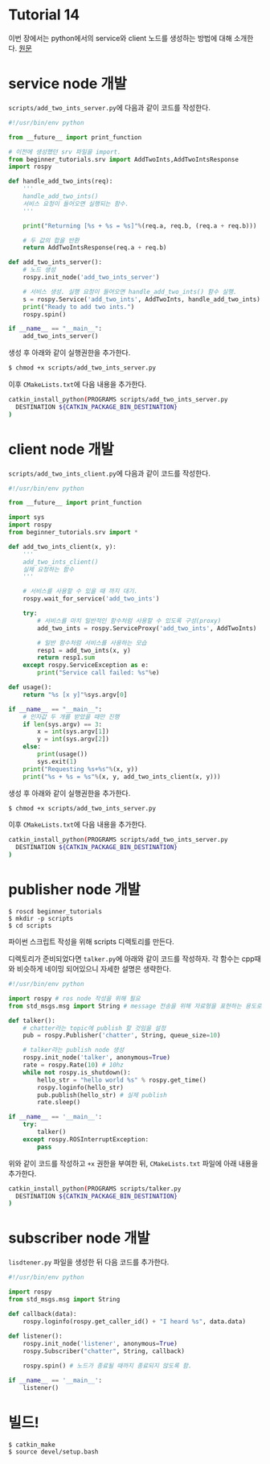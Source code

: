# Tutorial 14
이번 장에서는 python에서의 service와 client 노드를 생성하는 방법에 대해 소개한다.
[원문](http://wiki.ros.org/ROS/Tutorials/WritingServiceClient%28python%29)

# service node 개발
`scripts/add_two_ints_server.py`에 다음과 같이 코드를 작성한다.
``` python
#!/usr/bin/env python

from __future__ import print_function

# 이전에 생성했던 srv 파일을 import.
from beginner_tutorials.srv import AddTwoInts,AddTwoIntsResponse
import rospy

def handle_add_two_ints(req):
    '''
    handle_add_two_ints()
    서비스 요청이 들어오면 실행되는 함수.
    '''

    print("Returning [%s + %s = %s]"%(req.a, req.b, (req.a + req.b)))

    # 두 값의 합을 반환
    return AddTwoIntsResponse(req.a + req.b)

def add_two_ints_server():
    # 노드 생성
    rospy.init_node('add_two_ints_server')

    # 서비스 생성. 실행 요청이 들어오면 handle_add_two_ints() 함수 실행.
    s = rospy.Service('add_two_ints', AddTwoInts, handle_add_two_ints)
    print("Ready to add two ints.")
    rospy.spin()

if __name__ == "__main__":
    add_two_ints_server()
```
생성 후 아래와 같이 실행권한을 추가한다.
``` bash
$ chmod +x scripts/add_two_ints_server.py
```

이후 `CMakeLists.txt`에 다음 내용을 추가한다.
``` bash
catkin_install_python(PROGRAMS scripts/add_two_ints_server.py
  DESTINATION ${CATKIN_PACKAGE_BIN_DESTINATION}
)
```

# client node 개발
`scripts/add_two_ints_client.py`에 다음과 같이 코드를 작성한다.
``` python
#!/usr/bin/env python

from __future__ import print_function

import sys
import rospy
from beginner_tutorials.srv import *

def add_two_ints_client(x, y):
    '''
    add_two_ints_client()
    실제 요청하는 함수
    '''

    # 서비스를 사용할 수 있을 때 까지 대기.
    rospy.wait_for_service('add_two_ints')

    try:
        # 서비스를 마치 일반적인 함수처럼 사용할 수 있도록 구성(proxy)
        add_two_ints = rospy.ServiceProxy('add_two_ints', AddTwoInts)

        # 일반 함수처럼 서비스를 사용하는 모습
        resp1 = add_two_ints(x, y)
        return resp1.sum
    except rospy.ServiceException as e:
        print("Service call failed: %s"%e)

def usage():
    return "%s [x y]"%sys.argv[0]

if __name__ == "__main__":
    # 인자값 두 개를 받았을 때만 진행
    if len(sys.argv) == 3:
        x = int(sys.argv[1])
        y = int(sys.argv[2])
    else:
        print(usage())
        sys.exit(1)
    print("Requesting %s+%s"%(x, y))
    print("%s + %s = %s"%(x, y, add_two_ints_client(x, y)))
```
생성 후 아래와 같이 실행권한을 추가한다.
``` bash
$ chmod +x scripts/add_two_ints_server.py
```

이후 `CMakeLists.txt`에 다음 내용을 추가한다.
``` bash
catkin_install_python(PROGRAMS scripts/add_two_ints_server.py
  DESTINATION ${CATKIN_PACKAGE_BIN_DESTINATION}
)
```



# publisher node 개발
```
$ roscd beginner_tutorials
$ mkdir -p scripts
$ cd scripts
```
파이썬 스크립트 작성을 위해 scripts 디렉토리를 만든다.

디렉토리가 준비되었다면 `talker.py`에 아래와 같이 코드를 작성하자. 각 함수는 cpp때와 비슷하게 네이밍 되어있으니 자세한 설명은 생략한다.

``` python
#!/usr/bin/env python

import rospy # ros node 작성을 위해 필요
from std_msgs.msg import String # message 전송을 위해 자료형을 표현하는 용도로 필요

def talker():
    # chatter라는 topic에 publish 할 것임을 설정
    pub = rospy.Publisher('chatter', String, queue_size=10)

    # talker라는 publish node 생성
    rospy.init_node('talker', anonymous=True)
    rate = rospy.Rate(10) # 10hz
    while not rospy.is_shutdown():
        hello_str = "hello world %s" % rospy.get_time()
        rospy.loginfo(hello_str)
        pub.publish(hello_str) # 실제 publish
        rate.sleep()

if __name__ == '__main__':
    try:
        talker()
    except rospy.ROSInterruptException:
        pass
```
위와 같이 코드를 작성하고 `+x` 권한을 부여한 뒤, `CMakeLists.txt` 파일에 아래 내용을 추가한다.
``` bash
catkin_install_python(PROGRAMS scripts/talker.py
  DESTINATION ${CATKIN_PACKAGE_BIN_DESTINATION}
)
```

# subscriber node 개발
`lisdtener.py` 파일을 생성한 뒤 다음 코드를 추가한다.
``` python
#!/usr/bin/env python

import rospy
from std_msgs.msg import String

def callback(data):
    rospy.loginfo(rospy.get_caller_id() + "I heard %s", data.data)
    
def listener():
    rospy.init_node('listener', anonymous=True)
    rospy.Subscriber("chatter", String, callback)

    rospy.spin() # 노드가 종료될 때까지 종료되지 않도록 함.

if __name__ == '__main__':
    listener()
```

# 빌드!
```
$ catkin_make
$ source devel/setup.bash
```

